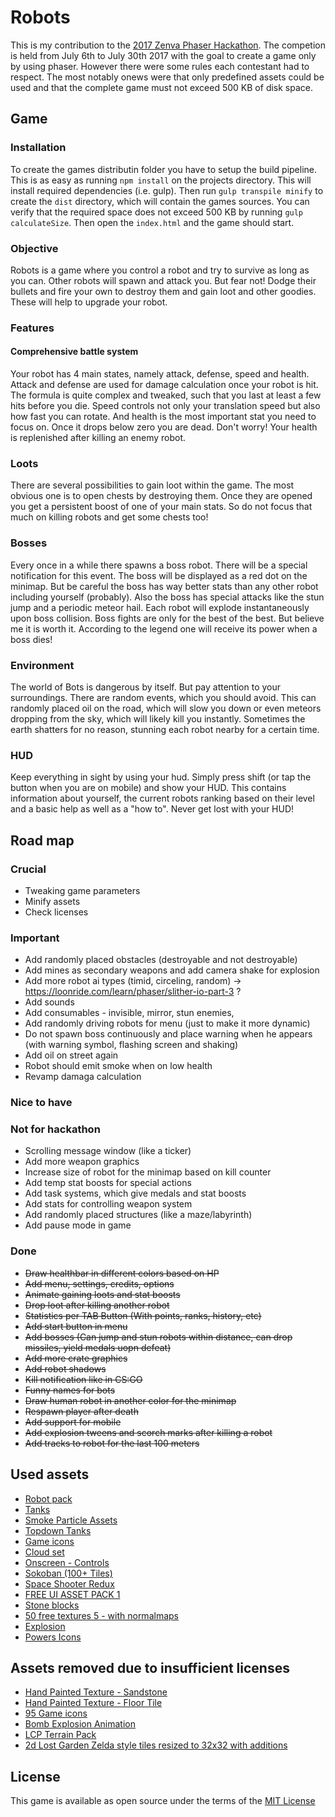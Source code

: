 # Robots

This is my contribution to the [2017 Zenva Phaser Hackathon](https://gamedevacademy.org/first-zenva-phaser-hackathon/?a=13). 
The competion is held from July 6th to July 30th 2017 with the goal to create
a game only by using phaser. However there were some rules each contestant 
had to respect. The most notably onews were that only predefined assets 
could be used and that the complete game must not exceed 500 KB of disk space.

## Game

### Installation

To create the games distributin folder you have to setup the build
pipeline. This is as easy as running `npm install` on the projects 
directory. This will install required dependencies (i.e. gulp). Then 
run `gulp transpile minify` to create the `dist` directory, which will
contain the games sources. You can verify that the required space does not
exceed 500 KB by running `gulp calculateSize`. Then open the `index.html`
and the game should start.

### Objective

Robots is a game where you control a robot and try to survive as long as
you can. Other robots will spawn and attack you. But fear not! Dodge 
their bullets and fire your own to destroy them and gain loot and other 
goodies. These will help to upgrade your robot. 

### Features

#### Comprehensive battle system

Your robot has 4 main states, namely attack, defense, speed and health.
Attack and defense are used for damage calculation once your robot is hit. 
The formula is quite complex and tweaked, such that you last at least a few 
hits before you die. Speed controls not only your translation speed but 
also how fast you can rotate. And health is the most important stat you 
need to focus on. Once it drops below zero you are dead. Don't worry!
Your health is replenished after killing an enemy robot.

### Loots

There are several possibilities to gain loot within the game. The most 
obvious one is to open chests by destroying them. Once they are opened
you get a persistent boost of one of your main stats. So do not focus 
that much on killing robots and get some chests too!

### Bosses

Every once in a while there spawns a boss robot. There will be a special 
notification for this event. The boss will be displayed as a red dot on 
the minimap. But be careful the boss has way better stats than any other
robot including yourself (probably). Also the boss has special attacks
like the stun jump and a periodic meteor hail. Each robot will explode
instantaneously upon boss collision. Boss fights are only for the best
of the best. But believe me it is worth it. According to the legend one
will receive its power when a boss dies!

### Environment

The world of Bots is dangerous by itself. But pay attention to your 
surroundings. There are random events, which you should avoid. This can 
randomly placed oil on the road, which will slow you down or even 
meteors dropping from the sky, which will likely kill you instantly. 
Sometimes the earth shatters for no reason, stunning each robot nearby
for a certain time.

### HUD

Keep everything in sight by using your hud. Simply press shift (or tap 
the button when you are on mobile) and show your HUD. This contains 
information about yourself, the current robots ranking based on their level
and a basic help as well as a "how to". Never get lost with your HUD!  

## Road map

### Crucial

* Tweaking game parameters
* Minify assets
* Check licenses

### Important

* Add randomly placed obstacles (destroyable and not destroyable)
* Add mines as secondary weapons and add camera shake for explosion
* Add more robot ai types (timid, circeling, random) -> https://loonride.com/learn/phaser/slither-io-part-3 ?
* Add sounds
* Add consumables - invisible, mirror, stun enemies,  
* Add randomly driving robots for menu (just to make it more dynamic)
* Do not spawn boss continuously and place warning when he appears (with warning symbol, flashing screen and shaking)
* Add oil on street again
* Robot should emit smoke when on low health
* Revamp damaga calculation

### Nice to have

### Not for hackathon

* Scrolling message window (like a ticker)
* Add more weapon graphics
* Increase size of robot for the minimap based on kill counter
* Add temp stat boosts for special actions
* Add task systems, which give medals and stat boosts
* Add stats for controlling weapon system
* Add randomly placed structures (like a maze/labyrinth)
* Add pause mode in game

### Done

* ~~Draw healthbar in different colors based on HP~~
* ~~Add menu, settings, credits, options~~
* ~~Animate gaining loots and stat boosts~~
* ~~Drop loot after killing another robot~~
* ~~Statistics per TAB Button (With points, ranks, history, etc)~~
* ~~Add start button in menu~~
* ~~Add bosses (Can jump and stun robots within distance, can drop missiles, yield medals uopn defeat)~~
* ~~Add more crate graphics~~
* ~~Add robot shadows~~
* ~~Kill notification like in CS:GO~~
* ~~Funny names for bots~~
* ~~Draw human robot in another color for the minimap~~
* ~~Respawn player after death~~
* ~~Add support for mobile~~
* ~~Add explosion tweens and scorch marks after killing a robot~~
* ~~Add tracks to robot for the last 100 meters~~


## Used assets

* [Robot pack](http://kenney.nl/assets/robot-pack)
* [Tanks](http://kenney.nl/assets/tanks)
* [Smoke Particle Assets](https://opengameart.org/content/smoke-particle-assets)
* [Topdown Tanks](https://kenney.nl/assets/topdown-tanks)
* [Game icons](https://opengameart.org/content/game-icons)
* [Cloud set](https://opengameart.org/content/cloud-set)
* [Onscreen - Controls](http://kenney.nl/assets/onscreen-controls)
* [Sokoban (100+ Tiles)](https://opengameart.org/content/sokoban-100-tiles)
* [Space Shooter Redux](https://opengameart.org/content/space-shooter-redux)
* [FREE UI ASSET PACK 1](https://opengameart.org/content/free-ui-asset-pack-1)
* [Stone blocks](https://opengameart.org/content/stoneblocks)
* [50 free textures 5 - with normalmaps](https://opengameart.org/content/50-free-textures-5-with-normalmaps)
* [Explosion](https://opengameart.org/content/explosion)
* [Powers Icons](https://opengameart.org/content/powers-icons)

## Assets removed due to insufficient licenses

* [Hand Painted Texture - Sandstone](https://opengameart.org/content/hand-painted-texture-sandstone)
* [Hand Painted Texture - Floor Tile](https://opengameart.org/content/hand-painted-texture-floor-tile)
* [95 Game icons](https://opengameart.org/content/95-game-icons)
* [Bomb Explosion Animation](https://opengameart.org/content/bomb-explosion-animation)
* [LCP Terrain Pack](https://opengameart.org/content/lpc-terrain-repack)
* [2d Lost Garden Zelda style tiles resized to 32x32 with additions](https://opengameart.org/content/2d-lost-garden-zelda-style-tiles-resized-to-32x32-with-additions)

## License

This game is available as open source under the terms of the [MIT License](https://opensource.org/licenses/MIT)